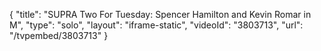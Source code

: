 {
    "title": "SUPRA Two For Tuesday: Spencer Hamilton and Kevin Romar in M",
    "type": "solo",
    "layout": "iframe-static",
    "videoId": "3803713",
    "url": "\/tvpembed\/3803713"
}